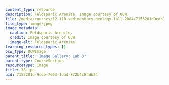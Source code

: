 ```yaml
---
content_type: resource
description: Feldsparic Arenite. Image courtesy of OCW.
file: /media/courses/12-110-sedimentary-geology-fall-2004/7153201d9cdb7e631dad872b4c84db24_38.jpg
file_type: image/jpeg
image_metadata:
  caption: Feldsparic Arenite.
  credit: Image courtesy of OCW.
  image-alt: Feldsparic Arenite.
learning_resource_types: []
ocw_type: OCWImage
parent_title: 'Image Gallery: Lab 3'
parent_type: CourseSection
resourcetype: Image
title: 38.jpg
uid: 7153201d-9cdb-7e63-1dad-872b4c84db24
---
```


